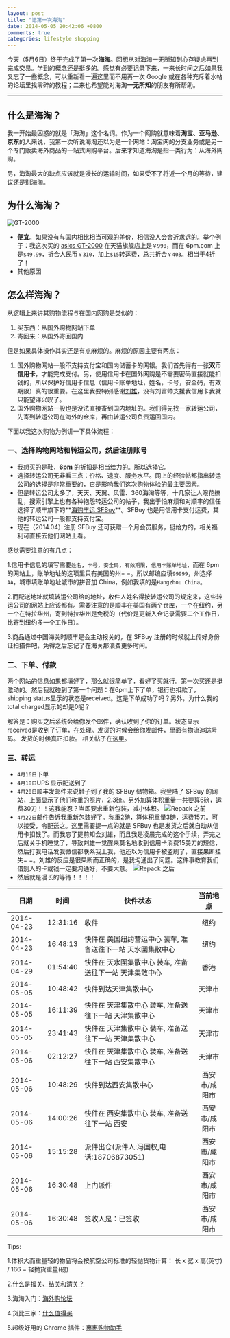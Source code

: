 ```yaml
---
layout: post
title: "记第一次海淘"
date: 2014-05-05 20:42:06 +0800
comments: true
categories: lifestyle shopping 
---
```


今天（5月6日）终于完成了第一次**海淘**。回想从对海淘一无所知到心存疑虑再到完成交易。学到的概念还是挺多的。感觉有必要记录下来，一来长时间之后如果我又忘了一些概念，可以重新看一遍这里而不用再一次 Google 或在各种充斥着水帖的论坛里找零碎的教程；二来也希望能对海淘**一无所知**的朋友有所帮助。

<!-- more -->
----------


## 什么是**海淘**？

我一开始最困惑的就是「海淘」这个名词。作为一个网购就意味着**淘宝、亚马逊、京东**的人来说，我第一次听说海淘还以为是一个网站：淘宝网的分支业务或是另一个专门贩卖海外商品的一站式网购平台。后来才知道海淘是指一类行为：从海外网购。

另，海淘最大的缺点应该就是漫长的运输时间，如果受不了将近一个月的等待，建议还是别海淘。

## 为什么海淘？
![GT-2000][1]

- **便宜**。如果没有与国内相比相当可观的差价，相信没人会舍近求远的。举个例子：我这次买的 [asics GT-2000][2] 在天猫旗舰店上是`￥990`，而在 6pm.com 上是`$49.99`，折合人民币`￥310`，加上`$15`转运费，总共折合`￥403`。相当于4折了！
- 其他原因

## 怎么样海淘？
从逻辑上来讲其购物流程与在国内网购是类似的：

1. 买东西：从国外购物网站下单
2. 寄回来：从国外寄回国内

但是如果具体操作其实还是有点麻烦的。麻烦的原因主要有两点：

1. 国外购物网站一般不支持支付宝和国内储蓄卡的网银。我们首先得有一张**双币信用卡**，才能完成支付。另，使用信用卡在国外网购是不需要密码直接就能扣钱的，所以保护好信用卡信息（信用卡账单地址，姓名，卡号，安全码，有效期限）真的很重要。在这里我要特别感谢[刘雄][3]，没有刘富帅支援我信用卡我就只能望洋兴叹了。
2. 国外购物网站一般也是没法直接寄到国内地址的。我们得先找一家转运公司，先寄到转运公司在海外的仓库，再由转运公司负责运回国内。

下面以我这次购物为例讲一下具体流程：

### 一、选择购物网站和转运公司，然后注册账号

- 我想买的是鞋，**[6pm][4]** 的折扣是相当给力的。所以选择它。
- 选择转运公司无非看三点：价格、速度、服务水平。网上的经验帖都指出转运公司的选择是非常重要的，它是影响我们这次购物体验的最主要因素。
- 但是转运公司太多了，天天、天翼、风雷、360海淘等等，十几家让人眼花缭乱，搜索引擎上也有各种抱怨转运公司的帖子，我出于怕麻烦和对顺丰的信任选择了顺丰旗下的**[海购丰运 SFBuy][5]**。SFBuy 也是用信用卡支付运费，其他的转运公司一般都支持支付宝。
- 现在（2014.04）注册 SFBuy 还可获赠一个月会员服务，挺给力的，相关福利可直接去他们网站上看。

感觉需要注意的有几点：

1.信用卡信息的填写需要`姓名`，`卡号`，`安全码`，`有效期限`，`信用卡账单地址`，而在 6pm 的网站上，账单地址的选项里只有美国的州= =。所以邮编应填`99999`，州选择`AA`，城市填账单地址城市的拼音加 China，例如我填的是`Hangzhou China`。

2.而配送地址就填转运公司给的地址，收件人姓名得按转运公司的规定来，这些转运公司的网站上应该都有。需要注意的是顺丰在美国有两个仓库，一个在纽约，另一个在特拉华州，寄到特拉华州是免税的（代价是更新入仓记录需要二个工作日，比寄到纽约多一个工作日）。

3.商品通过中国海关时顺丰是会主动报关的，在 SFBuy 注册的时候就上传好身份证扫描件吧，免得之后忘记了在海关那浪费更多时间。

### 二、下单、付款

两个网站的信息如果都填好了，那么就很简单了，看好了买就行。第一次买还是挺激动的。然后我就碰到了第一个问题：在6pm上下了单，银行也扣款了，shipping status显示的状态是received。这是下单成功了吗？另外，为什么我的total charged显示的却是0呢？

解答是：购买之后系统会给你发个邮件，确认收到了你的订单。状态显示received是收到了订单，在处理。发货的时候会给你发邮件，里面有物流追踪号码。 发货的时候真正扣款。
相关帖子在[这里][6]。

### 三、转运
- `4月16日`下单
- `4月18日`UPS 显示配送到了
- `4月20日`顺丰发邮件来说鞋子到了我的 SFBuy 储物箱。我登陆了 SFBuy 的网站，上面显示了他们称重的照片，2.3磅。另外加算体积重量一共要算6磅，运费30刀！！这我能忍？当即要求重新包装，减小体积。
![Repack 之前][7]
- `4月22日`邮件告诉我重新包装好了。称重2磅，算体积重量3磅，运费15刀。可以接受，令配送之。这里需要提一点的就是 SFBuy 也是发货之后就自动从信用卡扣钱了。而我忘了提前知会刘雄，而且我是凌晨完成的这个手续，弄完之后就关手机睡觉了，导致刘雄一觉醒来莫名地收到信用卡消费15美刀的短信，然后打我电话发我微信都联系我上我，他还以为信用卡被盗刷了，直接果断挂失= =。刘雄的反应是很果断而正确的，是我沟通出了问题。这件事教育我们借别人的卡或钱一定要沟通好，不要大意。
![Repack 之后][8]
- 然后就是漫长的等待！！！！

日期|时间|快件状态|当前地点
----|----|----|:----:	 	 
2014-04-23|12:31:16|收件|纽约	 	 
2014-04-23|16:48:13|快件在 美国纽约营运中心 装车, 准备送往下一站 天水圍集散中心|纽约	 	 
2014-04-29|01:54:40|快件在 天水圍集散中心 装车, 准备送往下一站 天津集散中心|香港	 	 
2014-05-05|10:48:42|快件到达天津集散中心|天津市	 	 
2014-05-05|16:11:39|快件在 天津集散中心 装车, 准备送往下一站 天津集散中心|天津市
2014-05-05|23:41:43|快件在 天津集散中心	 装车, 准备送往下一站 天津集散中心|天津市	 	 
2014-05-06|02:12:27|快件在 天津集散中心	 装车, 准备送往下一站 西安集散中心|天津市	 	 
2014-05-06|10:48:29|快件到达西安集散中心|西安市/咸阳市	 	 
2014-05-06|14:00:26|快件在 西安集散中心 装车, 准备送往下一站 西安|西安市/咸阳市	 	 
2014-05-06|15:15:28|派件出仓(派件人:冯国权,电话:18706873051)|西安市/咸阳市	 	 
2014-05-06|16:30:48|上门派件|西安市/咸阳市	 	 
2014-05-06|16:30:48|签收人是：已签收|西安市/咸阳市


Tips:

1.体积大而重量轻的物品将会按航空公司标准的轻抛货物计算： 长 x 宽 x 高(英寸) / 166 = 轻抛货重量(磅)

2.[什么是报关、结关和清关？][9]

3.海淘入门：[海外购论坛][10]

4.货比三家：[什么值得买][11]

5.超级好用的 Chrome 插件：[惠惠购物助手][12]


  [1]: http://www.darkkate.com/images/GT-2000.jpg "GT-2000"
  [2]: http://www.6pm.com/asics-gt-2000-lime-white-red
  [3]: http://sobear.me
  [4]: http://www.6pm.com "6pm"
  [5]: http://www.sfbuy.com/ "海购丰运"
  [6]: http://www.55haitao.com/bbs/thread-113380-1-1.html
  [7]: http://www.darkkate.com/images/SFBuy1.jpg
  [8]: http://www.darkkate.com/images/SFBuy2.jpg
  [9]: http://www.lawtime.cn/info/baoguanshangjian/jinkoubaoguanliucheng/2011112412917.html
  [10]: http://www.letsebuy.com/
  [11]: http://www.smzdm.com/
  [12]: http://zhushou.huihui.cn/

